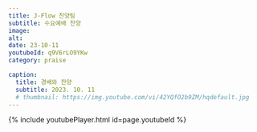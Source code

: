 ```yaml
---
title: J-Flow 찬양팀
subtitle: 수요예배 찬양
image:
alt:
date: 23-10-11
youtubeId: q9V6rLO9YKw
category: praise

caption:
  title: 경배와 찬양
  subtitle: 2023. 10. 11
  # thumbnail: https://img.youtube.com/vi/42YQfO2b9ZM/hqdefault.jpg
---
```


{% include youtubePlayer.html id=page.youtubeId %}
